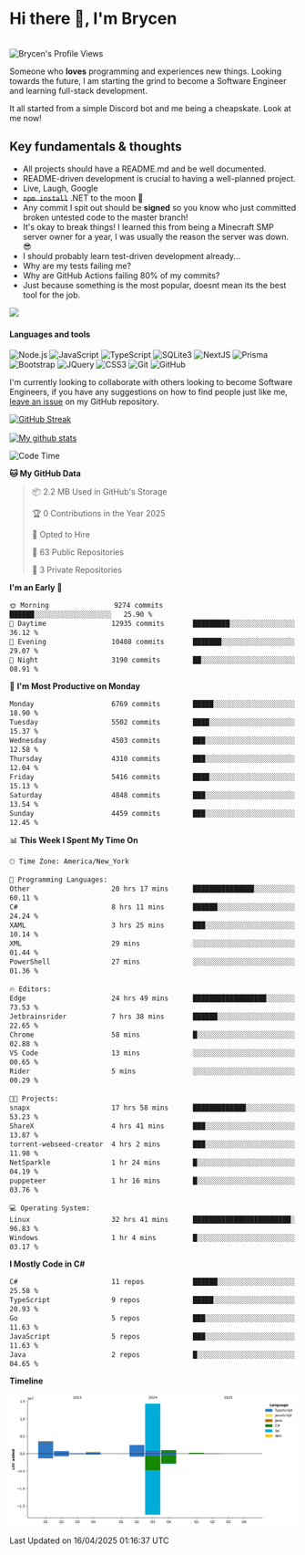 # Hi there 👋, I'm Brycen

<br>
<img src="https://komarev.com/ghpvc/?username=BrycensRanch" alt="Brycen's Profile Views" />

Someone who **loves** programming and experiences new things. Looking towards the future, I am starting the grind to become a Software Engineer and learning full-stack development.

It all started from a simple Discord bot and me being a cheapskate. Look at me now!

## Key fundamentals & thoughts

- All projects should have a README.md and be well documented.
- README-driven development is crucial to having a well-planned project.
- Live, Laugh, Google
- ~~`npm install`~~ .NET to the moon 🚀
- Any commit I spit out should be **signed** so you know who just committed broken untested code to the master branch!
- It's okay to break things! I learned this from being a Minecraft SMP server owner for a year, I was usually the reason the server was down. 😎
- I should probably learn test-driven development already...
- Why are my tests failing me?
- Why are GitHub Actions failing 80% of my commits? 
- Just because something is the most popular, doesnt mean its the best tool for the job.

<img src="https://res.cloudinary.com/practicaldev/image/fetch/s--OoBLh7-Q--/c_limit%2Cf_auto%2Cfl_progressive%2Cq_auto%2Cw_880/https://cdn-images-1.medium.com/max/1614/1%2A8BlqJ8lNVZzuRjAg1mZ50w.png" height="400"/>

<h4>Languages and tools</h4>
<p>
  <img src="https://img.shields.io/badge/node.js%20-%2343853D.svg?&style=for-the-badge&logo=node.js&logoColor=white" alt="Node.js" />
  <img src="https://img.shields.io/badge/javascript%20-%23323330.svg?&style=for-the-badge&logo=javascript&logoColor=%23F7DF1E" alt="JavaScript" />
  <img src="https://img.shields.io/badge/typescript%20-%23323330.svg?&style=for-the-badge&logo=typescript&logoColor=#3467eb" alt="TypeScript" />
  <img src="https://img.shields.io/badge/sqlite3%20-%23323330.svg?&style=for-the-badge&logo=sqlite&logoColor=#3467eb" alt="SQLite3" />
  <img src="https://img.shields.io/badge/Next.JS%20-%23323330.svg?&style=for-the-badge&logo=next.js&logoColor=#3467eb" alt="NextJS" />
  <img src="https://img.shields.io/badge/Prisma%20-%23323330.svg?&style=for-the-badge&logo=prisma&logoColor=#3467eb" alt="Prisma" />
  <img src="https://img.shields.io/badge/bootstrap%20-%23323330.svg?&style=for-the-badge&logo=bootstrap" alt="Bootstrap" />
  <img src="https://img.shields.io/badge/jquery%20-%23323330.svg?&style=for-the-badge&logo=jquery" alt="JQuery" />
  <img src="https://img.shields.io/badge/css3%20-%23323330.svg?&style=for-the-badge&logo=css3" alt="CSS3" />
  <img src="https://img.shields.io/badge/git%20-%23323330.svg?&style=for-the-badge&logo=git" alt="Git" />
  <img src="https://img.shields.io/badge/github%20-%23323330.svg?&style=for-the-badge&logo=github" alt="GitHub" />
</p>

 I'm currently looking to collaborate with others looking to become Software Engineers, if you have any suggestions on how to find people just like me, [leave an issue](https://github.com/BrycensRanch/BrycensRanch/issues/new) on my GitHub repository.
 
 <p><a href="https://git.io/streak-stats"><img src=https://github-readme-streak-stats-eight.vercel.app?refreshcache12&user=BrycensRanch&amp;theme=dark&amp;hide_border=true&fire=EB5454&amp;ring=0CEB19" alt="GitHub Streak"></a></p>

<a href="https://github.com/anuraghazra/github-readme-stats">
  <img align="center" src="https://github-readme-stats.anuraghazra1.vercel.app/api?username=BrycensRanch&show_icons=true&line_height=27&include_all_commits=true" alt="My github stats" />
</a>

<!--START_SECTION:waka-->
![Code Time](http://img.shields.io/badge/Code%20Time-1%2C907%20hrs%2014%20mins-blue)

**🐱 My GitHub Data** 

> 📦 2.2 MB Used in GitHub's Storage 
 > 
> 🏆 0 Contributions in the Year 2025
 > 
> 💼 Opted to Hire
 > 
> 📜 63 Public Repositories 
 > 
> 🔑 3 Private Repositories 
 > 
**I'm an Early 🐤** 

```text
🌞 Morning                9274 commits        ██████░░░░░░░░░░░░░░░░░░░   25.90 % 
🌆 Daytime                12935 commits       █████████░░░░░░░░░░░░░░░░   36.12 % 
🌃 Evening                10408 commits       ███████░░░░░░░░░░░░░░░░░░   29.07 % 
🌙 Night                  3190 commits        ██░░░░░░░░░░░░░░░░░░░░░░░   08.91 % 
```
📅 **I'm Most Productive on Monday** 

```text
Monday                   6769 commits        █████░░░░░░░░░░░░░░░░░░░░   18.90 % 
Tuesday                  5502 commits        ████░░░░░░░░░░░░░░░░░░░░░   15.37 % 
Wednesday                4503 commits        ███░░░░░░░░░░░░░░░░░░░░░░   12.58 % 
Thursday                 4310 commits        ███░░░░░░░░░░░░░░░░░░░░░░   12.04 % 
Friday                   5416 commits        ████░░░░░░░░░░░░░░░░░░░░░   15.13 % 
Saturday                 4848 commits        ███░░░░░░░░░░░░░░░░░░░░░░   13.54 % 
Sunday                   4459 commits        ███░░░░░░░░░░░░░░░░░░░░░░   12.45 % 
```


📊 **This Week I Spent My Time On** 

```text
🕑︎ Time Zone: America/New_York

💬 Programming Languages: 
Other                    20 hrs 17 mins      ███████████████░░░░░░░░░░   60.11 % 
C#                       8 hrs 11 mins       ██████░░░░░░░░░░░░░░░░░░░   24.24 % 
XAML                     3 hrs 25 mins       ███░░░░░░░░░░░░░░░░░░░░░░   10.14 % 
XML                      29 mins             ░░░░░░░░░░░░░░░░░░░░░░░░░   01.44 % 
PowerShell               27 mins             ░░░░░░░░░░░░░░░░░░░░░░░░░   01.36 % 

🔥 Editors: 
Edge                     24 hrs 49 mins      ██████████████████░░░░░░░   73.53 % 
Jetbrainsrider           7 hrs 38 mins       ██████░░░░░░░░░░░░░░░░░░░   22.65 % 
Chrome                   58 mins             █░░░░░░░░░░░░░░░░░░░░░░░░   02.88 % 
VS Code                  13 mins             ░░░░░░░░░░░░░░░░░░░░░░░░░   00.65 % 
Rider                    5 mins              ░░░░░░░░░░░░░░░░░░░░░░░░░   00.29 % 

🐱‍💻 Projects: 
snapx                    17 hrs 58 mins      █████████████░░░░░░░░░░░░   53.23 % 
ShareX                   4 hrs 41 mins       ███░░░░░░░░░░░░░░░░░░░░░░   13.87 % 
torrent-webseed-creator  4 hrs 2 mins        ███░░░░░░░░░░░░░░░░░░░░░░   11.98 % 
NetSparkle               1 hr 24 mins        █░░░░░░░░░░░░░░░░░░░░░░░░   04.19 % 
puppeteer                1 hr 16 mins        █░░░░░░░░░░░░░░░░░░░░░░░░   03.76 % 

💻 Operating System: 
Linux                    32 hrs 41 mins      ████████████████████████░   96.83 % 
Windows                  1 hr 4 mins         █░░░░░░░░░░░░░░░░░░░░░░░░   03.17 % 
```

**I Mostly Code in C#** 

```text
C#                       11 repos            ██████░░░░░░░░░░░░░░░░░░░   25.58 % 
TypeScript               9 repos             █████░░░░░░░░░░░░░░░░░░░░   20.93 % 
Go                       5 repos             ███░░░░░░░░░░░░░░░░░░░░░░   11.63 % 
JavaScript               5 repos             ███░░░░░░░░░░░░░░░░░░░░░░   11.63 % 
Java                     2 repos             █░░░░░░░░░░░░░░░░░░░░░░░░   04.65 % 
```



**Timeline**

![Lines of Code chart](https://raw.githubusercontent.com/BrycensRanch/BrycensRanch/main/assets/bar_graph.png)


 Last Updated on 16/04/2025 01:16:37 UTC
<!--END_SECTION:waka-->

<!--
**BrycensRanch/BrycensRanch** is a ✨ _special_ ✨ repository because its `README.md` (this file) appears on your GitHub profile.

Here are some ideas to get you started:

- 🔭 I’m currently working on ...
- 🌱 I’m currently learning ...
- 👯 I’m looking to collaborate on ...
- 🤔 I’m looking for help with ...
- 💬 Ask me about ...
- 📫 How to reach me: ...
- 😄 Pronouns: ...
- ⚡ Fun fact: ...
-->
